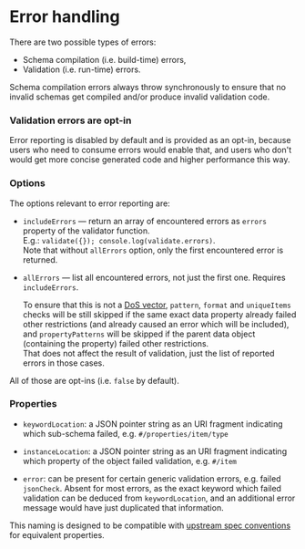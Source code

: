 # Error handling

There are two possible types of errors:
 * Schema compilation (i.e. build-time) errors,
 * Validation (i.e. run-time) errors.

Schema compilation errors always throw synchronously to ensure that no invalid schemas get compiled
and/or produce invalid validation code.

### Validation errors are opt-in

Error reporting is disabled by default and is provided as an opt-in, because users who need to
consume errors would enable that, and users who don't would get more concise generated code and
higher performance this way.

### Options

The options relevant to error reporting are:

  * `includeErrors` — return an array of encountered errors as `errors` property of the validator
    function.\
    E.g.: `validate({}); console.log(validate.errors)`.\
    Note that without `allErrors` option, only the first encountered error is returned.

  * `allErrors` — list all encountered errors, not just the first one. Requires `includeErrors`.

    To ensure that this is not a [DoS vector](./Complexity-checks.md), `pattern`, `format` and
    `uniqueItems` checks will be still skipped if the same exact data property already failed
    other restrictions (and already caused an error which will be included), and `propertyPatterns`
    will be skipped if the parent data object (containing the property) failed other restrictions.\
    That does not affect the result of validation, just the list of reported errors in those cases.

All of those are opt-ins (i.e. `false` by default).

### Properties

  - `keywordLocation`: a JSON pointer string as an URI fragment indicating which sub-schema failed, e.g.
  `#/properties/item/type`

  - `instanceLocation`: a JSON pointer string as an URI fragment indicating which property of the object
  failed validation, e.g. `#/item`

  - `error`: can be present for certain generic validation errors, e.g. failed `jsonCheck`.
  Absent for most errors, as the exact keyword which failed validation can be deduced from
  `keywordLocation`, and an additional error message would have just duplicated that information.

This naming is designed to be compatible with
[upstream spec conventions](https://json-schema.org/draft/2019-09/json-schema-core.html#rfc.section.10.4.2)
for equivalent properties.
